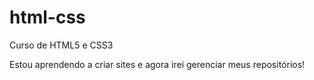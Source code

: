 # html-css
 
Curso de HTML5 e CSS3

Estou aprendendo a criar sites e agora irei gerenciar meus repositórios!
